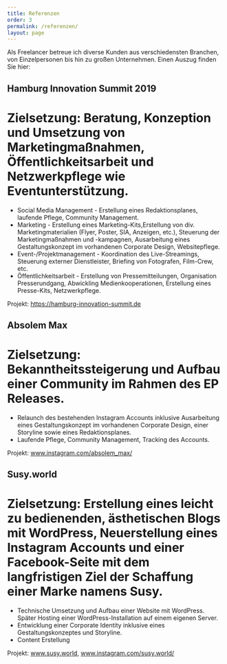 ```yaml
---
title: Referenzen
order: 3
permalink: /referenzen/
layout: page
---
```

Als Freelancer betreue ich diverse Kunden aus verschiedensten Branchen, von Einzelpersonen bis hin zu großen Unternehmen. Einen Auszug finden Sie hier:

## Hamburg Innovation Summit 2019
# Zielsetzung: Beratung, Konzeption und Umsetzung von Marketingmaßnahmen, Öffentlichkeitsarbeit und Netzwerkpflege wie Eventunterstützung.
-  Social Media Management - Erstellung eines Redaktionsplanes, laufende Pflege, Community Management.
-  Marketing - Erstellung eines Marketing-Kits,Erstellung von div. Marketingmaterialien (Flyer, Poster, SIA, Anzeigen, etc.), Steuerung der Marketingmaßnahmen und -kampagnen, Ausarbeitung eines Gestaltungskonzept im vorhandenen Corporate Design, Websitepflege.
-  Event-/Projektmanagement - Koordination des Live-Streamings, Steuerung externer Dienstleister, Briefing von Fotografen, Film-Crew, etc.
-  Öffentlichkeitsarbeit - Erstellung von Pressemitteilungen, Organisation Presserundgang, Abwickling Medienkooperationen, Erstellung eines Presse-Kits, Netzwerkpflege.

Projekt: https://hamburg-innovation-summit.de

## Absolem Max
# Zielsetzung: Bekanntheitssteigerung und Aufbau einer Community im Rahmen des EP Releases. 

-  Relaunch des bestehenden Instagram Accounts inklusive Ausarbeitung eines Gestaltungskonzept im vorhandenen Corporate Design, einer Storyline sowie eines Redaktionsplanes.
-  Laufende Pflege, Community Management, Tracking des Accounts.

Projekt: www.instagram.com/absolem_max/


## Susy.world
# Zielsetzung: Erstellung eines leicht zu bedienenden, ästhetischen Blogs mit WordPress, Neuerstellung eines Instagram Accounts und einer Facebook-Seite mit dem langfristigen Ziel der Schaffung einer Marke namens Susy.

-  Technische Umsetzung und Aufbau einer Website mit WordPress. Später Hosting einer WordPress-Installation auf einem eigenen Server.
-  Entwicklung einer Corporate Identity inklusive eines Gestaltungskonzeptes und Storyline.
-  Content Erstellung

Projekt: www.susy.world, www.instagram.com/susy.world/
